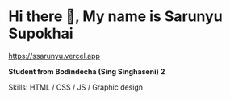 # Hi there 👋, My name is Sarunyu Supokhai
https://ssarunyu.vercel.app

**Student from Bodindecha (Sing Singhaseni) 2**

Skills: HTML / CSS / JS / Graphic design
